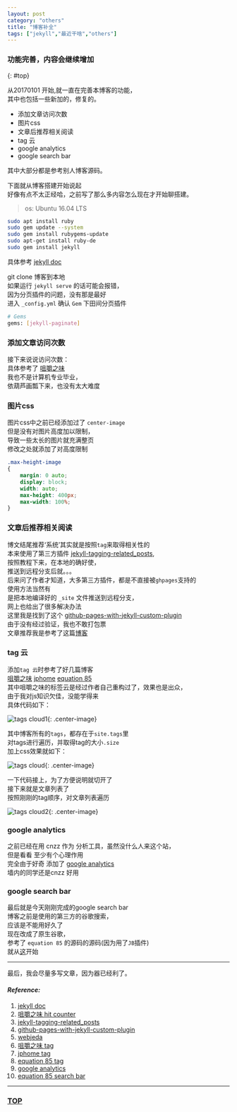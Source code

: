 ```yaml
---
layout: post
category: "others"
title: "博客补全"
tags: ["jekyll","最近干啥","others"]
---
```



### 功能完善，内容会继续增加 
{: #top}


从20170101 开始,就一直在完善本博客的功能，  
其中也包括一些新加的，修复的。

* 添加文章访问次数
* 图片css
* 文章后推荐相关阅读
* tag 云
* google analytics
* google search bar

其中大部分都是参考别人博客源码。  

下面就从博客搭建开始说起  
好像有点不太正经哈，之前写了那么多内容怎么现在才开始聊搭建。  

> os: Ubuntu 16.04 LTS

~~~ bash
sudo apt install ruby 
sudo gem update --system 
sudo gem install rubygems-update 
sudo apt-get install ruby-de
sudo gem install jekyll
~~~

具体参考 [jekyll doc](https://jekyllrb.com/docs/installation/)  

git clone 博客到本地  
如果运行 `jekyll serve` 的话可能会报错，  
因为分页插件的问题，没有那是最好  
进入 `_config.yml` 确认 `Gem` 下田间分页插件  

~~~ bash
# Gems
gems: [jekyll-paginate]
~~~

### 添加文章访问次数

接下来说说访问次数：  
具体参考了 [咀嚼之味](http://jerryzou.com/posts/introduction-to-hit-kounter/)  
我也不是计算机专业毕业，  
依葫芦画瓢下来，也没有太大难度  

### 图片css

图片css中之前已经添加过了 `center-image`  
但是没有对图片高度加以限制，  
导致一些太长的图片就充满整页  
修改之处就添加了对高度限制  

~~~ css
.max-height-image
{
    margin: 0 auto;
    display: block;
    width: auto;
    max-height: 400px;
    max-width: 100%;
}
~~~

### 文章后推荐相关阅读

博文结尾推荐‘系统’其实就是按照`tag`来取得相关性的  
本来使用了第三方插件 [jekyll-tagging-related_posts](https://github.com/toshimaru/jekyll-tagging-related_posts),  
按照教程下来，在本地的确好使，  
推送到远程分支后就。。。  
后来问了作者才知道，大多第三方插件，都是不直接被`ghpages`支持的  
使用方法当然有  
是把本地编译好的 `_site` 文件推送到远程分支，  
网上也给出了很多解决办法  
这里我是找到了这个 [github-pages-with-jekyll-custom-plugin](http://gumpcha.github.io/blog/github-pages-with-jekyll-custom-plugin/)  
由于没有经过验证，我也不敢打包票  
文章推荐我是参考了这篇[博客](https://blog.webjeda.com/jekyll-related-posts/)  

### tag 云

添加`tag 云`时参考了好几篇博客  
[咀嚼之味](http://jerryzou.com/all-articles/) [jphome](http://jphome.github.io/tags/#blog-ref) [equation 85](http://equation85.github.io/tags.html#tcl/tk-ref)  
其中咀嚼之味的标签云是经过作者自己重构过了，效果也是出众，  
由于我对js知识欠佳，没能学得来  
具体代码如下：  


![tags cloud1](http://7xifyp.com1.z0.glb.clouddn.com/reedit_blog_tagCloud1.png){: .center-image}

其中博客所有的`tags`，都存在于`site.tags`里  
对tags进行遍历，并取得tag的大小`.size`  
加上css效果就如下：  

![tags cloud](http://7xifyp.com1.z0.glb.clouddn.com/reedit_blog_tagCloud.png){: .center-image}

一下代码接上，为了方便说明就切开了  
接下来就是文章列表了  
按照刚刚的tag顺序，对文章列表遍历  


![tags cloud2](http://7xifyp.com1.z0.glb.clouddn.com/reedit_blog_tagCloud2.png){: .center-image}

### google analytics

之前已经在用 cnzz 作为 分析工具，虽然没什么人来这个站，  
但是看看 至少有个心理作用  
完全由于好奇 添加了 [google analytics](https://www.google.com/intl/zh-CN/analytics/)  
墙内的同学还是cnzz 好用  

### google search bar

最后就是今天刚刚完成的google search bar  
博客之前是使用的第三方的谷歌搜索，  
应该是不能用好久了  
现在改成了原生谷歌，  
参考了 `equation 85` 的源码的源码(因为用了`JB`插件)  
就从[这](https://github.com/equation85/equation85.github.com/blob/master/_includes/themes/the-program/default.html#L31)开始  

- - - - 

最后，我会尽量多写文章，因为器已经利了。  



#### *Reference:*  

1. [jekyll doc](https://jekyllrb.com/docs/installation/)  
2. [咀嚼之味 hit counter](http://jerryzou.com/posts/introduction-to-hit-kounter/)  
3. [jekyll-tagging-related_posts](https://github.com/toshimaru/jekyll-tagging-related_posts)  
4. [github-pages-with-jekyll-custom-plugin](http://gumpcha.github.io/blog/github-pages-with-jekyll-custom-plugin/)  
5. [webjeda](https://blog.webjeda.com/jekyll-related-posts/)
6. [咀嚼之味 tag](http://jerryzou.com/all-articles/)  
7. [jphome tag](http://jphome.github.io/tags/#blog-ref)  
8. [equation 85 tag](http://equation85.github.io/tags.html#tcl/tk-ref)  
9. [google analytics](https://www.google.com/intl/zh-CN/analytics/)
10. [equation 85 search bar](https://github.com/equation85/equation85.github.com/blob/master/_includes/themes/the-program/default.html#L31)  



- - - 

### [TOP](#top)

